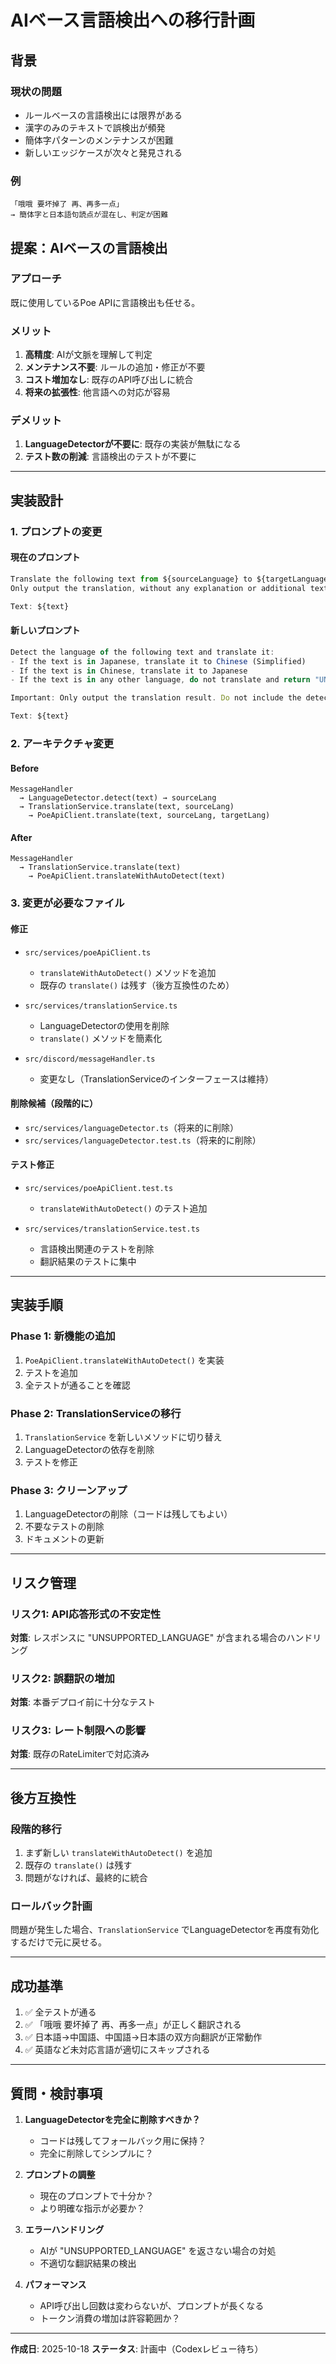 # AIベース言語検出への移行計画

## 背景

### 現状の問題
- ルールベースの言語検出には限界がある
- 漢字のみのテキストで誤検出が頻発
- 簡体字パターンのメンテナンスが困難
- 新しいエッジケースが次々と発見される

### 例
```
「哦哦 要坏掉了 再、再多一点」
→ 簡体字と日本語句読点が混在し、判定が困難
```

## 提案：AIベースの言語検出

### アプローチ
既に使用しているPoe APIに言語検出も任せる。

### メリット
1. **高精度**: AIが文脈を理解して判定
2. **メンテナンス不要**: ルールの追加・修正が不要
3. **コスト増加なし**: 既存のAPI呼び出しに統合
4. **将来の拡張性**: 他言語への対応が容易

### デメリット
1. **LanguageDetectorが不要に**: 既存の実装が無駄になる
2. **テスト数の削減**: 言語検出のテストが不要に

---

## 実装設計

### 1. プロンプトの変更

#### 現在のプロンプト
```typescript
Translate the following text from ${sourceLanguage} to ${targetLanguage}.
Only output the translation, without any explanation or additional text.

Text: ${text}
```

#### 新しいプロンプト
```typescript
Detect the language of the following text and translate it:
- If the text is in Japanese, translate it to Chinese (Simplified)
- If the text is in Chinese, translate it to Japanese
- If the text is in any other language, do not translate and return "UNSUPPORTED_LANGUAGE"

Important: Only output the translation result. Do not include the detected language or any explanation.

Text: ${text}
```

### 2. アーキテクチャ変更

#### Before
```
MessageHandler
  → LanguageDetector.detect(text) → sourceLang
  → TranslationService.translate(text, sourceLang)
    → PoeApiClient.translate(text, sourceLang, targetLang)
```

#### After
```
MessageHandler
  → TranslationService.translate(text)
    → PoeApiClient.translateWithAutoDetect(text)
```

### 3. 変更が必要なファイル

#### 修正
- `src/services/poeApiClient.ts`
  - `translateWithAutoDetect()` メソッドを追加
  - 既存の `translate()` は残す（後方互換性のため）

- `src/services/translationService.ts`
  - LanguageDetectorの使用を削除
  - `translate()` メソッドを簡素化

- `src/discord/messageHandler.ts`
  - 変更なし（TranslationServiceのインターフェースは維持）

#### 削除候補（段階的に）
- `src/services/languageDetector.ts`（将来的に削除）
- `src/services/languageDetector.test.ts`（将来的に削除）

#### テスト修正
- `src/services/poeApiClient.test.ts`
  - `translateWithAutoDetect()` のテスト追加

- `src/services/translationService.test.ts`
  - 言語検出関連のテストを削除
  - 翻訳結果のテストに集中

---

## 実装手順

### Phase 1: 新機能の追加
1. `PoeApiClient.translateWithAutoDetect()` を実装
2. テストを追加
3. 全テストが通ることを確認

### Phase 2: TranslationServiceの移行
1. `TranslationService` を新しいメソッドに切り替え
2. LanguageDetectorの依存を削除
3. テストを修正

### Phase 3: クリーンアップ
1. LanguageDetectorの削除（コードは残してもよい）
2. 不要なテストの削除
3. ドキュメントの更新

---

## リスク管理

### リスク1: API応答形式の不安定性
**対策**: レスポンスに "UNSUPPORTED_LANGUAGE" が含まれる場合のハンドリング

### リスク2: 誤翻訳の増加
**対策**: 本番デプロイ前に十分なテスト

### リスク3: レート制限への影響
**対策**: 既存のRateLimiterで対応済み

---

## 後方互換性

### 段階的移行
1. まず新しい `translateWithAutoDetect()` を追加
2. 既存の `translate()` は残す
3. 問題がなければ、最終的に統合

### ロールバック計画
問題が発生した場合、`TranslationService` でLanguageDetectorを再度有効化するだけで元に戻せる。

---

## 成功基準

1. ✅ 全テストが通る
2. ✅ 「哦哦 要坏掉了 再、再多一点」が正しく翻訳される
3. ✅ 日本語→中国語、中国語→日本語の双方向翻訳が正常動作
4. ✅ 英語など未対応言語が適切にスキップされる

---

## 質問・検討事項

1. **LanguageDetectorを完全に削除すべきか？**
   - コードは残してフォールバック用に保持？
   - 完全に削除してシンプルに？

2. **プロンプトの調整**
   - 現在のプロンプトで十分か？
   - より明確な指示が必要か？

3. **エラーハンドリング**
   - AIが "UNSUPPORTED_LANGUAGE" を返さない場合の対処
   - 不適切な翻訳結果の検出

4. **パフォーマンス**
   - API呼び出し回数は変わらないが、プロンプトが長くなる
   - トークン消費の増加は許容範囲か？

---

**作成日**: 2025-10-18
**ステータス**: 計画中（Codexレビュー待ち）
